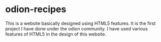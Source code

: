 # odion-recipes
This is a website basically designed using HTML5 features. It is the first project I have done under the odion community. I have used various features of HTML5 in the design of this website.
